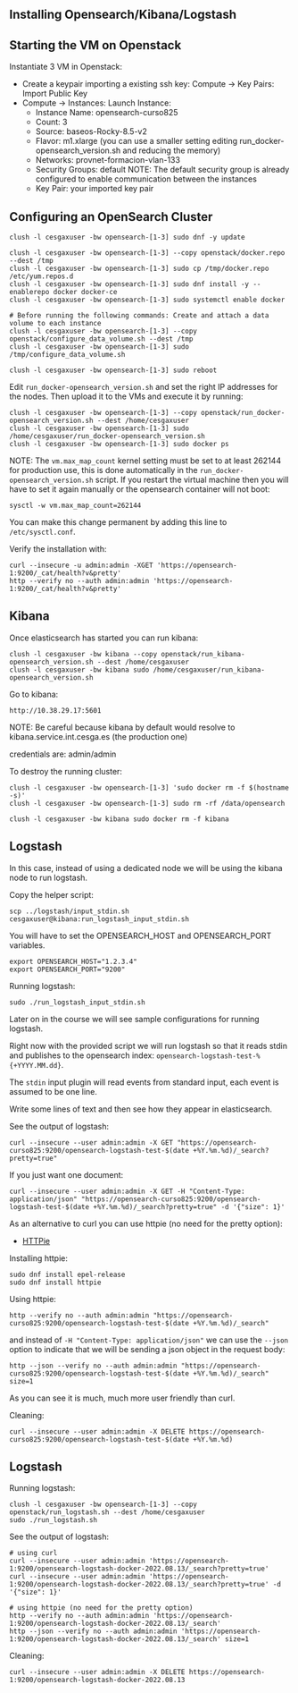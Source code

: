 ## Installing Opensearch/Kibana/Logstash
## Starting the VM on Openstack
Instantiate 3 VM in Openstack:
- Create a keypair importing a existing ssh key:  Compute -> Key Pairs: Import Public Key
- Compute -> Instances: Launch Instance:
  - Instance Name: opensearch-curso825
  - Count: 3
  - Source: baseos-Rocky-8.5-v2
  - Flavor: m1.xlarge (you can use a smaller setting editing run_docker-opensearch_version.sh and reducing the memory)
  - Networks: provnet-formacion-vlan-133
  - Security Groups: default
    NOTE: The default security group is already configured to enable communication between the instances
  - Key Pair: your imported key pair

## Configuring an OpenSearch Cluster
```
clush -l cesgaxuser -bw opensearch-[1-3] sudo dnf -y update

clush -l cesgaxuser -bw opensearch-[1-3] --copy openstack/docker.repo --dest /tmp
clush -l cesgaxuser -bw opensearch-[1-3] sudo cp /tmp/docker.repo /etc/yum.repos.d
clush -l cesgaxuser -bw opensearch-[1-3] sudo dnf install -y --enablerepo docker docker-ce
clush -l cesgaxuser -bw opensearch-[1-3] sudo systemctl enable docker

# Before running the following commands: Create and attach a data volume to each instance
clush -l cesgaxuser -bw opensearch-[1-3] --copy openstack/configure_data_volume.sh --dest /tmp
clush -l cesgaxuser -bw opensearch-[1-3] sudo /tmp/configure_data_volume.sh

clush -l cesgaxuser -bw opensearch-[1-3] sudo reboot
```

Edit `run_docker-opensearch_version.sh` and set the right IP addresses for the nodes. Then upload it to the VMs and execute it by running:
```
clush -l cesgaxuser -bw opensearch-[1-3] --copy openstack/run_docker-opensearch_version.sh --dest /home/cesgaxuser
clush -l cesgaxuser -bw opensearch-[1-3] sudo /home/cesgaxuser/run_docker-opensearch_version.sh
clush -l cesgaxuser -bw opensearch-[1-3] sudo docker ps

```

NOTE: The `vm.max_map_count` kernel setting must be set to at least 262144 for production use, this is done automatically in the `run_docker-opensearch_version.sh` script.
If you restart the virtual machine then you will have to set it again manually or the opensearch container will not boot:
```
sysctl -w vm.max_map_count=262144
```
You can make this change permanent by adding this line to `/etc/sysctl.conf`.


Verify the installation with:

```
curl --insecure -u admin:admin -XGET 'https://opensearch-1:9200/_cat/health?v&pretty'
http --verify no --auth admin:admin 'https://opensearch-1:9200/_cat/health?v&pretty'
```

## Kibana
Once elasticsearch has started you can run kibana:
```
clush -l cesgaxuser -bw kibana --copy openstack/run_kibana-opensearch_version.sh --dest /home/cesgaxuser
clush -l cesgaxuser -bw kibana sudo /home/cesgaxuser/run_kibana-opensearch_version.sh
```

Go to kibana:

    http://10.38.29.17:5601

NOTE: Be careful because kibana by default would resolve to kibana.service.int.cesga.es (the production one)

credentials are: admin/admin

To destroy the running cluster:
```
clush -l cesgaxuser -bw opensearch-[1-3] 'sudo docker rm -f $(hostname -s)'
clush -l cesgaxuser -bw opensearch-[1-3] sudo rm -rf /data/opensearch

clush -l cesgaxuser -bw kibana sudo docker rm -f kibana
```

## Logstash
In this case, instead of using a dedicated node we will be using the kibana node to run logstash.

Copy the helper script:
```
scp ../logstash/input_stdin.sh  cesgaxuser@kibana:run_logstash_input_stdin.sh
```

You will have to set the OPENSEARCH_HOST and OPENSEARCH_PORT variables.
```
export OPENSEARCH_HOST="1.2.3.4"
export OPENSEARCH_PORT="9200"
```

Running logstash:
```
sudo ./run_logstash_input_stdin.sh
```

Later on in the course we will see sample configurations for running logstash.

Right now with the provided script we will run logstash so that it reads stdin and publishes to the opensearch index: `opensearch-logstash-test-%{+YYYY.MM.dd}`.

The `stdin` input plugin will read events from standard input, each event is assumed to be one line.

Write some lines of text and then see how they appear in elasticsearch.

See the output of logstash:
```
curl --insecure --user admin:admin -X GET "https://opensearch-curso825:9200/opensearch-logstash-test-$(date +%Y.%m.%d)/_search?pretty=true"
```

If you just want one document:
```
curl --insecure --user admin:admin -X GET -H "Content-Type: application/json" "https://opensearch-curso825:9200/opensearch-logstash-test-$(date +%Y.%m.%d)/_search?pretty=true" -d '{"size": 1}'
```

As an alternative to curl you can use httpie (no need for the pretty option):
- [HTTPie](https://httpie.io/)

Installing httpie:
```
sudo dnf install epel-release
sudo dnf install httpie
```

Using httpie:
```
http --verify no --auth admin:admin "https://opensearch-curso825:9200/opensearch-logstash-test-$(date +%Y.%m.%d)/_search"
```
and instead of `-H "Content-Type: application/json"` we can use the `--json` option to indicate that we will be sending a json object in the request body:
```
http --json --verify no --auth admin:admin "https://opensearch-curso825:9200/opensearch-logstash-test-$(date +%Y.%m.%d)/_search" size=1
```
As you can see it is much, much more user friendly than curl.

Cleaning:
```
curl --insecure --user admin:admin -X DELETE https://opensearch-curso825:9200/opensearch-logstash-test-$(date +%Y.%m.%d)
```
## Logstash
Running logstash:
```
clush -l cesgaxuser -bw opensearch-[1-3] --copy openstack/run_logstash.sh --dest /home/cesgaxuser
sudo ./run_logstash.sh
```

See the output of logstash:
```
# using curl
curl --insecure --user admin:admin 'https://opensearch-1:9200/opensearch-logstash-docker-2022.08.13/_search?pretty=true'
curl --insecure --user admin:admin 'https://opensearch-1:9200/opensearch-logstash-docker-2022.08.13/_search?pretty=true' -d '{"size": 1}'

# using httpie (no need for the pretty option)
http --verify no --auth admin:admin 'https://opensearch-1:9200/opensearch-logstash-docker-2022.08.13/_search'
http --json --verify no --auth admin:admin 'https://opensearch-1:9200/opensearch-logstash-docker-2022.08.13/_search' size=1
```

Cleaning:
```
curl --insecure --user admin:admin -X DELETE https://opensearch-1:9200/opensearch-logstash-docker-2022.08.13
```
